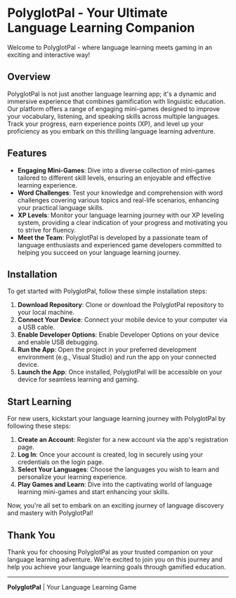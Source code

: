 # PolyglotPal - Your Ultimate Language Learning Companion

Welcome to PolyglotPal - where language learning meets gaming in an exciting and interactive way!

## Overview

PolyglotPal is not just another language learning app; it's a dynamic and immersive experience that combines gamification with linguistic education. Our platform offers a range of engaging mini-games designed to improve your vocabulary, listening, and speaking skills across multiple languages. Track your progress, earn experience points (XP), and level up your proficiency as you embark on this thrilling language learning adventure.

## Features

- **Engaging Mini-Games**: Dive into a diverse collection of mini-games tailored to different skill levels, ensuring an enjoyable and effective learning experience.
- **Word Challenges**: Test your knowledge and comprehension with word challenges covering various topics and real-life scenarios, enhancing your practical language skills.
- **XP Levels**: Monitor your language learning journey with our XP leveling system, providing a clear indication of your progress and motivating you to strive for fluency.
- **Meet the Team**: PolyglotPal is developed by a passionate team of language enthusiasts and experienced game developers committed to helping you succeed on your language learning journey.

## Installation

To get started with PolyglotPal, follow these simple installation steps:

1. **Download Repository**: Clone or download the PolyglotPal repository to your local machine.
2. **Connect Your Device**: Connect your mobile device to your computer via a USB cable.
3. **Enable Developer Options**: Enable Developer Options on your device and enable USB debugging.
4. **Run the App**: Open the project in your preferred development environment (e.g., Visual Studio) and run the app on your connected device.
5. **Launch the App**: Once installed, PolyglotPal will be accessible on your device for seamless learning and gaming.

## Start Learning

For new users, kickstart your language learning journey with PolyglotPal by following these steps:

1. **Create an Account**: Register for a new account via the app's registration page.
2. **Log In**: Once your account is created, log in securely using your credentials on the login page.
3. **Select Your Languages**: Choose the languages you wish to learn and personalize your learning experience.
4. **Play Games and Learn**: Dive into the captivating world of language learning mini-games and start enhancing your skills.

Now, you're all set to embark on an exciting journey of language discovery and mastery with PolyglotPal!

## Thank You

Thank you for choosing PolyglotPal as your trusted companion on your language learning adventure. We're excited to join you on this journey and help you achieve your language learning goals through gamified education.

---
**PolyglotPal** | Your Language Learning Game
